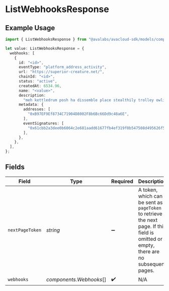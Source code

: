 # ListWebhooksResponse

## Example Usage

```typescript
import { ListWebhooksResponse } from "@avalabs/avacloud-sdk/models/components";

let value: ListWebhooksResponse = {
  webhooks: [
    {
      id: "<id>",
      eventType: "platform_address_activity",
      url: "https://superior-creature.net/",
      chainId: "<id>",
      status: "active",
      createdAt: 6534.96,
      name: "<value>",
      description:
        "meh kettledrum posh ha dissemble place stealthily trolley owlishly heartache",
      metadata: {
        addresses: [
          "0xB97EF9Ef8734C71904D8002F8b6Bc66Dd9c48a6E",
        ],
        eventSignatures: [
          "0x61cbb2a3dee0b6064c2e681aadd61677fb4ef319f0b547508d495626f5a62f64",
        ],
      },
    },
  ],
};
```

## Fields

| Field                                                                                                                                  | Type                                                                                                                                   | Required                                                                                                                               | Description                                                                                                                            |
| -------------------------------------------------------------------------------------------------------------------------------------- | -------------------------------------------------------------------------------------------------------------------------------------- | -------------------------------------------------------------------------------------------------------------------------------------- | -------------------------------------------------------------------------------------------------------------------------------------- |
| `nextPageToken`                                                                                                                        | *string*                                                                                                                               | :heavy_minus_sign:                                                                                                                     | A token, which can be sent as `pageToken` to retrieve the next page. If this field is omitted or empty, there are no subsequent pages. |
| `webhooks`                                                                                                                             | *components.Webhooks*[]                                                                                                                | :heavy_check_mark:                                                                                                                     | N/A                                                                                                                                    |